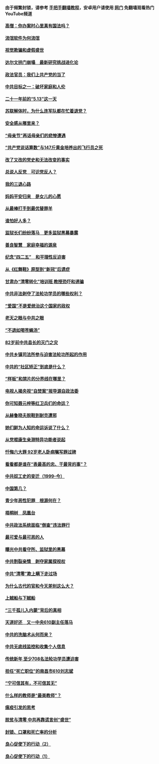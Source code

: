 #### 由于频繁封锁，请参考 [手把手翻墙教程](https://github.com/gfw-breaker/guides/wiki/)，安卓用户请使用 [网门](https://github.com/gfw-breaker/nogfw/blob/master/dl.md?t=06080502) 免翻墙观看热门YouTube频道 

#### [高僧：你办案时心里真有国法吗？](../pages/19/426530.md?t=06080502) 

#### [流氓软件为何流氓](../pages/19/426531.md?t=06080502) 

#### [视觉欺骗和虚假盛世](../pages/19/426443.md?t=06080502) 

#### [达尔文拱门崩塌　最新研究挑战进化论](../pages/19/426009.md?t=06080502) 

#### [政法官员：我们上共产党的当了](../pages/19/425351.md?t=06080502) 

#### [中共目标之一：破坏家庭和人伦](../pages/19/424454.md?t=06080502) 

#### [二十一年前的“5.13”这一天](../pages/19/424814.md?t=06080502) 

#### [苏联解体时，为什么连军队都在忙着退党？](../pages/19/424335.md?t=06080502) 

#### [安全感从哪里来？](../pages/19/424336.md?t=06080502) 

#### [“母亲节”再话母亲们的悲惨遭遇](../pages/19/424234.md?t=06080502) 

#### [“共产党说话算数”与147斤黄金培养出的飞行员之死](../pages/19/424115.md?t=06080502) 

#### [改了又改的党史和无法改变的事实](../pages/19/424037.md?t=06080502) 

#### [总说人反党　可识党反人？](../pages/19/423820.md?t=06080502) 

#### [我的三退心路](../pages/19/423876.md?t=06080502) 

#### [妈妈平安归来　是女儿的心愿](../pages/19/423947.md?t=06080502) 

#### [从最棒打手到最优替罪羊](../pages/19/423819.md?t=06080502) 

#### [谁怕好人多？](../pages/19/423774.md?t=06080502) 

#### [监狱长们纷纷落马　更多监狱黑幕暴露](../pages/19/423787.md?t=06080502) 

#### [善良智慧　家庭幸福的源泉](../pages/19/423632.md?t=06080502) 

#### [纪念“四二五”　和平理性反迫害](../pages/19/423660.md?t=06080502) 

#### [从《红舞鞋》原型到“新冠”后遗症](../pages/19/423509.md?t=06080502) 

#### [甘肃办“清零转化”培训班 教授恐吓和诱骗](../pages/19/423498.md?t=06080502) 

#### [中共非法剥夺了法轮功学员的哪些权利？](../pages/19/423392.md?t=06080502) 

#### [“爱国”不是爱统治这个国家的政权](../pages/19/423029.md?t=06080502) 

#### [老天之眼与中共之眼](../pages/19/423378.md?t=06080502) 

#### [“不退如喝苍蝇汤”](../pages/19/423287.md?t=06080502) 

#### [82岁前中共县长的灭门之灾](../pages/19/423055.md?t=06080502) 

#### [中共乡镇司法所参与迫害法轮功所起的作用](../pages/19/423064.md?t=06080502) 

#### [中共的“社区矫正”到底是什么？](../pages/19/422870.md?t=06080502) 

#### [“样板”和禁片的分界线在哪里？](../pages/19/422704.md?t=06080502) 

#### [电视人揭央视“自焚案”报导源自政法委](../pages/19/422770.md?t=06080502) 

#### [你可知聂元梓等红卫兵们的命运？](../pages/19/422848.md?t=06080502) 

#### [从赫鲁晓夫脱鞋到耐克遭邪](../pages/19/422826.md?t=06080502) 

#### [她们鲜为人知的命运诉说了什么？](../pages/19/422754.md?t=06080502) 

#### [从党棍康生亲测特异功能者说起](../pages/19/422657.md?t=06080502) 

#### [忏悔六大罪 92岁老人卧病嘱写罪过碑](../pages/19/422750.md?t=06080502) 

#### [看看都是谁在“表最高的忠、干最背的事”？](../pages/19/422703.md?t=06080502) 

#### [中共奴工史的变迁（1999-今）](../pages/19/422656.md?t=06080502) 

#### [中国第几？](../pages/19/422496.md?t=06080502) 

#### [青少年恶性犯罪　根源何在？](../pages/19/422449.md?t=06080502) 

#### [梧桐树　凤凰台](../pages/19/422442.md?t=06080502) 

#### [中共政法系统面临“倒查”违法罪行](../pages/19/422497.md?t=06080502) 

#### [最可爱与最可恶的人](../pages/19/422448.md?t=06080502) 

#### [曝光中共看守所、监狱里的黑幕](../pages/19/422390.md?t=06080502) 

#### [中共割裂亲情　剥夺家属探视权](../pages/19/422364.md?t=06080502) 

#### [中共“清零”欺上瞒下走过场](../pages/19/422306.md?t=06080502) 

#### [为什么古代的官和今天差别这么大？](../pages/19/422228.md?t=06080502) 

#### [上贼船与下贼船](../pages/19/422276.md?t=06080502) 

#### [“三千孤儿入内蒙”背后的真相](../pages/19/422229.md?t=06080502) 

#### [天道好还　又一中央610副主任落马](../pages/19/422155.md?t=06080502) 

#### [中共的洗脑术从何而来？](../pages/19/422154.md?t=06080502) 

#### [中共无底线监控和收集个人信息](../pages/19/422039.md?t=06080502) 

#### [传统新年 至少708名法轮功学员遭迫害](../pages/19/421946.md?t=06080502) 

#### [担任“死亡职位”的南昌市610刘志斌](../pages/19/421957.md?t=06080502) 

#### [“宁可信其有，不可信其无”](../pages/19/421691.md?t=06080502) 

#### [什么样的教师是“最美教师”？](../pages/19/421755.md?t=06080502) 

#### [瘟疫引发的思考](../pages/19/421594.md?t=06080502) 

#### [脱贫与清零 中共再靠谎言创“盛世”](../pages/19/421590.md?t=06080502) 

#### [封锁、口罩和死亡率的分析](../pages/19/421495.md?t=06080502) 

#### [良心促使下的行动（2）](../pages/19/421361.md?t=06080502) 

#### [良心促使下的行动（1）](../pages/19/421302.md?t=06080502) 

